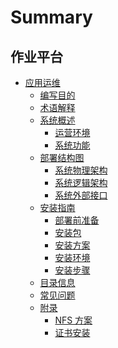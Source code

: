 # Summary

## 作业平台
* [应用运维]()
    * [编写目的](应用运维文档/编写目的/Purpose.md)
    * [术语解释](应用运维文档/术语解释/Terms.md)
    * [系统概述]()
        * [运营环境](应用运维文档/系统概述/OperationEnvironment.md)
        * [系统功能](应用运维文档/系统概述/SystemFunctions.md)
    * [部署结构图]()
        * [系统物理架构](应用运维文档/部署结构图/SystemPhysicalArchitecture.md)
        * [系统逻辑架构](应用运维文档/部署结构图/SystemLogicalArchitecture.md)
        * [系统外部接口](应用运维文档/部署结构图/SystemExternalInterfaces.md)
    * [安装指南]()
        * [部署前准备](应用运维文档/安装指南/PreparationsBeforeDeployment.md)
        * [安装包](应用运维文档/安装指南/InstallationPackage.md)
        * [安装方案](应用运维文档/安装指南/InstallationScheme.md)
        * [安装环境](应用运维文档/安装指南/InstallationEnvironment.md)
        * [安装步骤](应用运维文档/安装指南/InstallationProcedures.md)
    * [目录信息](应用运维文档/目录信息/DirectoryInformation.md)
    * [常见问题]()
    * [附录]()
        * [NFS 方案](应用运维文档/附录/NFSSolution.md)
        * [证书安装](应用运维文档/附录/CertificatesInstallation.md)
